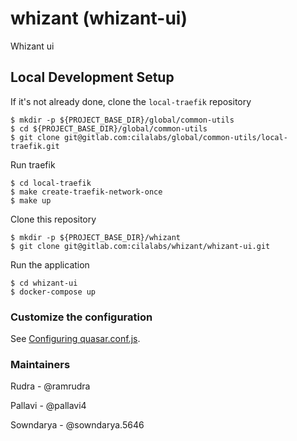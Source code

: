 # whizant (whizant-ui)

Whizant ui

## Local Development Setup

If it's not already done, clone the `local-traefik` repository

```console
$ mkdir -p ${PROJECT_BASE_DIR}/global/common-utils
$ cd ${PROJECT_BASE_DIR}/global/common-utils
$ git clone git@gitlab.com:cilalabs/global/common-utils/local-traefik.git
```

Run traefik
```console
$ cd local-traefik
$ make create-traefik-network-once
$ make up
```

Clone this repository
```
$ mkdir -p ${PROJECT_BASE_DIR}/whizant
$ git clone git@gitlab.com:cilalabs/whizant/whizant-ui.git
```

Run the application
```
$ cd whizant-ui
$ docker-compose up
```

### Customize the configuration

See [Configuring quasar.conf.js](https://quasar.dev/quasar-cli/quasar-conf-js).

### Maintainers

Rudra - @ramrudra

Pallavi - @pallavi4

Sowndarya - @sowndarya.5646
